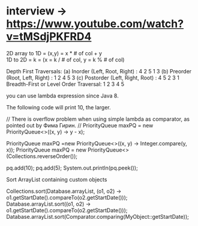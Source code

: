 # interview -> https://www.youtube.com/watch?v=tMSdjPKFRD4
2D array to 1D = (x,y) = x * # of col + y </br>
1D to 2D = k =  (x = k / # of col, y = k % # of col)

Depth First Traversals: 
(a) Inorder (Left, Root, Right) : 4 2 5 1 3 
(b) Preorder (Root, Left, Right) : 1 2 4 5 3 
(c) Postorder (Left, Right, Root) : 4 5 2 3 1
Breadth-First or Level Order Traversal: 1 2 3 4 5 

you can use lambda expression since Java 8.

The following code will print 10, the larger.

// There is overflow problem when using simple lambda as comparator, as pointed out by Фима Гирин.
// PriorityQueue<Integer> maxPQ = new PriorityQueue<>((x, y) -> y - x);

PriorityQueue<Integer> maxPQ =new PriorityQueue<>((x, y) -> Integer.compare(y, x));
PriorityQueue<Integer> maxPQ = new PriorityQueue<>(Collections.reverseOrder()); 

pq.add(10);
pq.add(5);
System.out.println(pq.peek());

Sort ArrayList containing custom objects

Collections.sort(Database.arrayList, (o1, o2) -> o1.getStartDate().compareTo(o2.getStartDate()));
Database.arrayList.sort((o1, o2) -> o1.getStartDate().compareTo(o2.getStartDate()));
Database.arrayList.sort(Comparator.comparing(MyObject::getStartDate));

